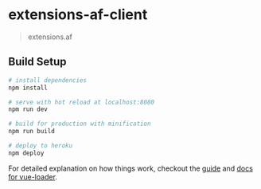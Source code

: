 # extensions-af-client

> extensions.af

## Build Setup

``` bash
# install dependencies
npm install

# serve with hot reload at localhost:8080
npm run dev

# build for production with minification
npm run build

# deploy to heroku
npm deploy
```

For detailed explanation on how things work, checkout the [guide](http://vuejs-templates.github.io/webpack/) and [docs for vue-loader](http://vuejs.github.io/vue-loader).
